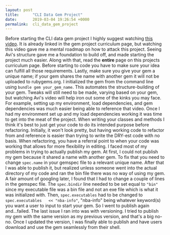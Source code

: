 ```yaml
---
layout: post
title:      "CLI Data Gem Project"
date:       2019-03-04 19:26:54 +0000
permalink:  cli_data_gem_project
---
```



Before starting the CLI data gem project I highly suggest watching [this video](https://www.youtube.com/watch?v=_lDExWIhYKI). It is already linked in the gem project curriculum page, but watching this video gave me a mental roadmap on how to attack this project. Seeing Avi's structure gave me a foundation to build off, and made starting the project much easier. Along with that, read the **entire** page on this projects curriculum page. Before starting to code you have to make sure your idea can fulfill all those requirements. Lastly, make sure you give your gem a unique name; if your gem shares the name with another gem it will not be uploaded to rubygems.org.
I initialized the gem from the command line using `bundle gem your_gem_name`. This automates the structure-building of your gem. Tweaks will still need to be made, varying based on your gem, but watching Avi's video will help iron out some of the kinks you may face. For example, setting up my environment, load dependencies, and gem dependencies was much easier being able to reference that video. 
Once I had my environment set up and my load dependencies working it was time to get into the meat of the project. When writing your classes and methods I think it's best to just get your code to do its intended purpose before refactoring. Initially, it won't look pretty, but having working code to refactor from and reference is easier than trying to write the DRY-est code with no basis. When refactoring, you have a referral point to when your code was working that allows for more flexibility in editing.
I faced most of my problems in trying to actually publish my gem. At first, I could not publish my gem because it shared a name with another gem. To fix that you need to change `spec.name` in your gemspec file to a relevant unique name. After that I was able to publish it, but realized unless someone went into the actual directory of my code and ran the bin file there was no way of using my gem. A fair amount of googling later, I found that I had to change a couple of lines in the gemspec file. The `spec.bindir` line needed to be set equal to `"bin"` since my executable file was a bin file and not an exe file which is what it was initialized with. Then, `spec.executables` had to be changed to `spec.executables   << "nba-info"`, "nba-info" being whatever keyword(s) you want a user to input to start your gem. So I went to publish again and...failed. The last issue I ran into was with versioning. I tried to publish my gem with the same version as my previous version, and that's a big no-no. Once I updated the version, I was finally able to publish and have users download and use the gem seamlessly from their shell. 
